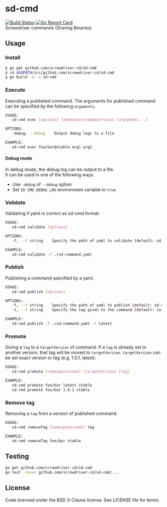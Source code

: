 # sd-cmd
[![Build Status][build-image]][build-url]
[![Go Report Card][goreport-image]][goreport-url]  
Screwdriver commands (Sharing Binaries)

## Usage

### Install
```bash
$ go get github.com/screwdriver-cd/sd-cmd
$ cd $GOPATH/src/github.com/screwdriver-cd/sd-cmd
$ go build -a -o sd-cmd
```

### Execute
Executing a published command. The arguments for published command can be specified by the following `arguments`.
```bash
USAGE:
   sd-cmd exec [options] [namespace/name@version] [arguments...]

OPTIONS:
   -debug, --debug    Output debug logs to a file

EXAMPLE:
   sd-cmd exec foo/bar@stable arg1 arg2
```

#### Debug mode
In debug mode, the debug log can be output to a file.  
It can be used in one of the following ways.
- Use `-debug` of `--debug` option
- Set `SD_CMD_DEBUG_LOG` environment variable to `true`

### Validate
Validating if yaml is correct as sd-cmd format.
```bash
USAGE:
   sd-cmd validate [options]

OPTIONS:
   -f, --f string    Specify the path of yaml to validate (default: sd-command.yaml)

EXAMPLE:
   sd-cmd validate -f ./sd-command.yaml
```

### Publish
Publishing a command specified by a yaml.
```bash
USAGE:
   sd-cmd publish [options]

OPTIONS:
   -f, --f string    Specify the path of yaml to publish (default: sd-command.yaml)
   -t, --t string    Specify the tag given to the command (default: latest)

EXAMPLE:
   sd-cmd publish -f ./sd-command.yaml -t latest
```

### Promote
Giving a `tag` to a `targetVersion` of command. If a `tag` is already set to another version, that tag will be moved to `targetVersion`. `targetVersion` can be set exact version or tag (e.g. 1.0.1, latest).
```bash
USAGE:
   sd-cmd promote [namespace/name] [targetVersion] [tag]

EXAMPLE:
   sd-cmd promote foo/bar latest stable
   sd-cmd promote foo/bar 1.0.1 stable
```

### Remove tag
Removing a `tag` from a version of published command.
```bash
USAGE:
   sd-cmd removeTag [namespace/name] tag

EXAMPLE:
   sd-cmd removeTag foo/bar stable
```

## Testing
```bash
go get github.com/screwdriver-cd/sd-cmd
go test -cover github.com/screwdriver-cd/sd-cmd/...
```

## License
Code licensed under the BSD 3-Clause license. See LICENSE file for terms.

[build-image]: https://cd.screwdriver.cd/pipelines/408/badge
[build-url]: https://cd.screwdriver.cd/pipelines/408
[goreport-image]: https://goreportcard.com/badge/github.com/Screwdriver-cd/sd-cmd
[goreport-url]: https://goreportcard.com/report/github.com/Screwdriver-cd/sd-cmd
